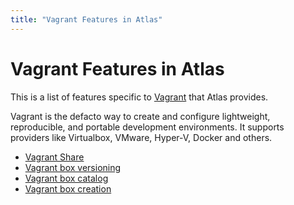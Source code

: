 ```yaml
---
title: "Vagrant Features in Atlas"
---
```


# Vagrant Features in Atlas

This is a list of features specific to [Vagrant](https://vagrantup.com)
that Atlas provides.

Vagrant is the defacto way to create and configure lightweight, reproducible, and portable development
environments. It supports providers like Virtualbox, VMware, Hyper-V, Docker and others.

- [Vagrant Share](/help/vagrant/shares)
- [Vagrant box versioning](/help/vagrant/boxes/versioning)
- [Vagrant box catalog](/help/vagrant/boxes/catalog)
- [Vagrant box creation](/help/vagrant/boxes/vagrant-box-create-and-distribute)

